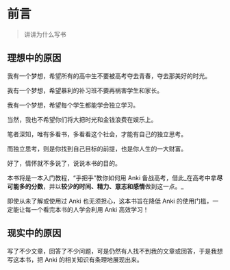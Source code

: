 # 前言
> 讲讲为什么写书

## 理想中的原因

我有一个梦想，希望所有的高中生不要被高考夺去青春，夺去那美好的时光。

我有一个梦想，希望暴利的补习班不要再祸害学生和家长。

我有一个梦想，希望每个学生都能学会独立学习。

当然，我也不希望你们将大把时光和金钱浪费在娱乐上。

笔者深知，唯有多看书，多看看这个社会，才能有自己的独立思考。

而独立思考，则是你找到自己目标的前提，也是你人生的一大财富。

好了，情怀就不多说了，说说本书的目的。

本书将是一本入门教程，“手把手”教你如何用 Anki 备战高考，借此_在高考中拿**尽可能多的分数**，并以**较少的时间、精力、意志和感情**做到这一点。_

即使从未了解或使用过 Anki 也无须担心，这本书旨在降低 Anki 的使用门槛，一定能让每一个看完本书的人学会利用 Anki 高效学习！

## 现实中的原因

写了不少文章，回答了不少问题，可是仍然有人找不到我的文章或回答，于是我想写这本书，把 Anki 的相关知识有条理地展现出来。

